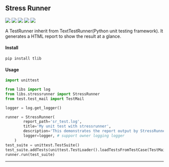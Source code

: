 ## **Stress Runner** 
[![](https://img.shields.io/badge/Project-stressrunner-yellow.svg)]()
[![](https://img.shields.io/badge/Python-2.7-green.svg)]()
[![](https://img.shields.io/badge/Python-3.6-green.svg)]()
[![](https://img.shields.io/badge/Email-tao.xu2008@outlook.com-red.svg)]()
[![](https://img.shields.io/badge/Blog-https://txu2008.github.io-red.svg)][1]

A TestRunner inherit from TextTestRunner(Python unit testing framework). It
generates a HTML report to show the result at a glance.

#### Install
    pip install tlib

#### Usage
```python
import unittest

from libs import log
from libs.stressrunner import StressRunner
from test.test_mail import TestMail

logger = log.get_logger()

runner = StressRunner(
        report_path='sr_test.log',
        title='My unit test with stressrunner',
        description='This demonstrates the report output by StressRunner.',
        logger=logger, # support owner logging logger
    )
test_suite = unittest.TestSuite()
test_suite.addTests(unittest.TestLoader().loadTestsFromTestCase(TestMail))
runner.run(test_suite)
```


***
[1]: https://txu2008.github.io